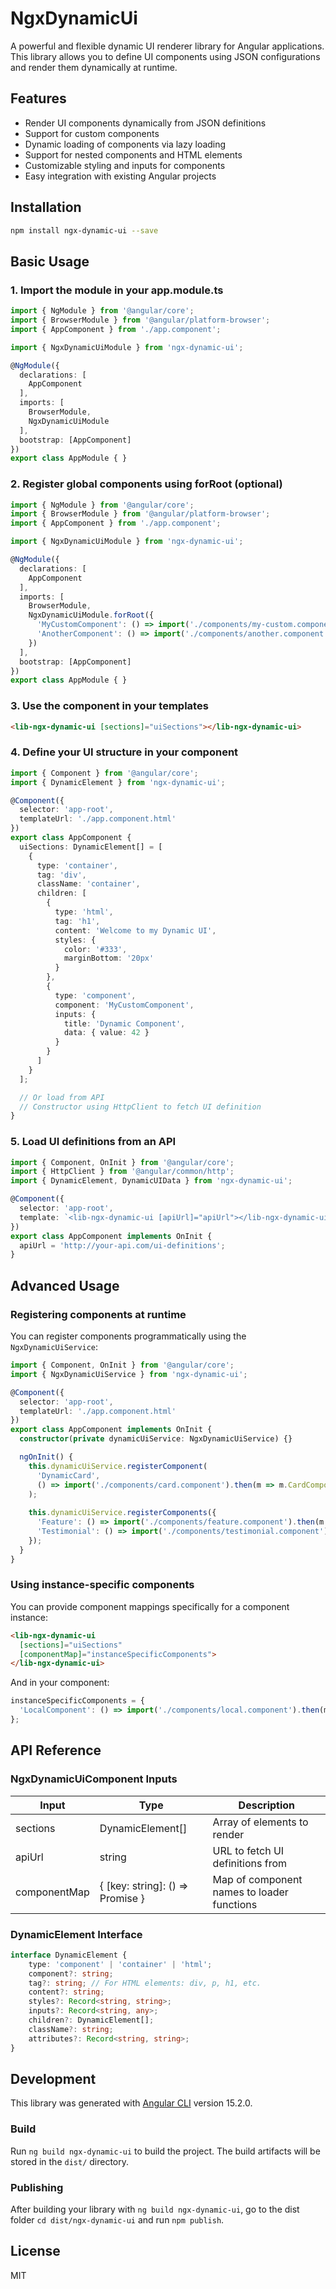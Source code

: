 # NgxDynamicUi

A powerful and flexible dynamic UI renderer library for Angular applications. This library allows you to define UI components using JSON configurations and render them dynamically at runtime.

## Features

- Render UI components dynamically from JSON definitions
- Support for custom components
- Dynamic loading of components via lazy loading
- Support for nested components and HTML elements
- Customizable styling and inputs for components
- Easy integration with existing Angular projects

## Installation

```bash
npm install ngx-dynamic-ui --save
```

## Basic Usage

### 1. Import the module in your app.module.ts

```typescript
import { NgModule } from '@angular/core';
import { BrowserModule } from '@angular/platform-browser';
import { AppComponent } from './app.component';

import { NgxDynamicUiModule } from 'ngx-dynamic-ui';

@NgModule({
  declarations: [
    AppComponent
  ],
  imports: [
    BrowserModule,
    NgxDynamicUiModule
  ],
  bootstrap: [AppComponent]
})
export class AppModule { }
```

### 2. Register global components using forRoot (optional)

```typescript
import { NgModule } from '@angular/core';
import { BrowserModule } from '@angular/platform-browser';
import { AppComponent } from './app.component';

import { NgxDynamicUiModule } from 'ngx-dynamic-ui';

@NgModule({
  declarations: [
    AppComponent
  ],
  imports: [
    BrowserModule,
    NgxDynamicUiModule.forRoot({
      'MyCustomComponent': () => import('./components/my-custom.component').then(m => m.MyCustomComponent),
      'AnotherComponent': () => import('./components/another.component').then(m => m.AnotherComponent),
    })
  ],
  bootstrap: [AppComponent]
})
export class AppModule { }
```

### 3. Use the component in your templates

```html
<lib-ngx-dynamic-ui [sections]="uiSections"></lib-ngx-dynamic-ui>
```

### 4. Define your UI structure in your component

```typescript
import { Component } from '@angular/core';
import { DynamicElement } from 'ngx-dynamic-ui';

@Component({
  selector: 'app-root',
  templateUrl: './app.component.html'
})
export class AppComponent {
  uiSections: DynamicElement[] = [
    {
      type: 'container',
      tag: 'div',
      className: 'container',
      children: [
        {
          type: 'html',
          tag: 'h1',
          content: 'Welcome to my Dynamic UI',
          styles: {
            color: '#333',
            marginBottom: '20px'
          }
        },
        {
          type: 'component',
          component: 'MyCustomComponent',
          inputs: {
            title: 'Dynamic Component',
            data: { value: 42 }
          }
        }
      ]
    }
  ];

  // Or load from API
  // Constructor using HttpClient to fetch UI definition
}
```

### 5. Load UI definitions from an API

```typescript
import { Component, OnInit } from '@angular/core';
import { HttpClient } from '@angular/common/http';
import { DynamicElement, DynamicUIData } from 'ngx-dynamic-ui';

@Component({
  selector: 'app-root',
  template: `<lib-ngx-dynamic-ui [apiUrl]="apiUrl"></lib-ngx-dynamic-ui>`
})
export class AppComponent implements OnInit {
  apiUrl = 'http://your-api.com/ui-definitions';
}
```

## Advanced Usage

### Registering components at runtime

You can register components programmatically using the `NgxDynamicUiService`:

```typescript
import { Component, OnInit } from '@angular/core';
import { NgxDynamicUiService } from 'ngx-dynamic-ui';

@Component({
  selector: 'app-root',
  templateUrl: './app.component.html'
})
export class AppComponent implements OnInit {
  constructor(private dynamicUiService: NgxDynamicUiService) {}

  ngOnInit() {
    this.dynamicUiService.registerComponent(
      'DynamicCard', 
      () => import('./components/card.component').then(m => m.CardComponent)
    );
    
    this.dynamicUiService.registerComponents({
      'Feature': () => import('./components/feature.component').then(m => m.FeatureComponent),
      'Testimonial': () => import('./components/testimonial.component').then(m => m.TestimonialComponent)
    });
  }
}
```

### Using instance-specific components

You can provide component mappings specifically for a component instance:

```html
<lib-ngx-dynamic-ui 
  [sections]="uiSections" 
  [componentMap]="instanceSpecificComponents">
</lib-ngx-dynamic-ui>
```

And in your component:

```typescript
instanceSpecificComponents = {
  'LocalComponent': () => import('./components/local.component').then(m => m.LocalComponent)
};
```

## API Reference

### NgxDynamicUiComponent Inputs

| Input       | Type                                     | Description                                   |
|-------------|------------------------------------------|-----------------------------------------------|
| sections    | DynamicElement[]                         | Array of elements to render                   |
| apiUrl      | string                                   | URL to fetch UI definitions from              |
| componentMap| { [key: string]: () => Promise<any> }     | Map of component names to loader functions    |

### DynamicElement Interface

```typescript
interface DynamicElement {
    type: 'component' | 'container' | 'html';
    component?: string;
    tag?: string; // For HTML elements: div, p, h1, etc.
    content?: string;
    styles?: Record<string, string>;
    inputs?: Record<string, any>;
    children?: DynamicElement[];
    className?: string;
    attributes?: Record<string, string>;
}
```

## Development

This library was generated with [Angular CLI](https://github.com/angular/angular-cli) version 15.2.0.

### Build

Run `ng build ngx-dynamic-ui` to build the project. The build artifacts will be stored in the `dist/` directory.

### Publishing

After building your library with `ng build ngx-dynamic-ui`, go to the dist folder `cd dist/ngx-dynamic-ui` and run `npm publish`.

## License

MIT
